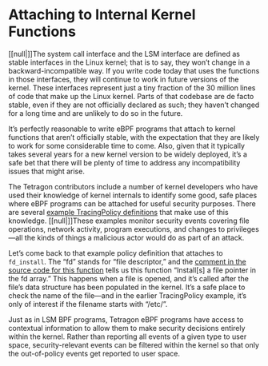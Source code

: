 # Attaching to Internal Kernel Functions

[[null|]]The system call interface and the LSM interface are defined as stable interfaces in the Linux kernel; that is to say, they won’t change in a backward-incompatible way. If you write code today that uses the functions in those interfaces, they will continue to work in future versions of the kernel. These interfaces represent just a tiny fraction of the 30 million lines of code that make up the Linux kernel. Parts of that codebase are de facto stable, even if they are not officially declared as such; they haven’t changed for a long time and are unlikely to do so in the future.

It’s perfectly reasonable to write eBPF programs that attach to kernel functions that aren’t officially stable, with the expectation that they are likely to work for some considerable time to come. Also, given that it typically takes several years for a new kernel version to be widely deployed, it’s a safe bet that there will be plenty of time to address any incompatibility issues that might arise.

The Tetragon contributors include a number of kernel developers who have used their knowledge of kernel internals to identify some good, safe places where eBPF programs can be attached for useful security purposes. There are several [example TracingPolicy definitions](https://oreil.ly/51yRN) that make use of this knowledge. [[null|]]These examples monitor security events covering file operations, network activity, program executions, and changes to privileges—all the kinds of things a malicious actor would do as part of an attack.

Let’s come back to that example policy definition that attaches to `fd_install`. The “fd” stands for “file descriptor,” and the [comment in the source code for this function](https://oreil.ly/Tm6MN) tells us this function “Install\[s\] a file pointer in the fd array.” This happens when a file is opened, and it’s called after the file’s data structure has been populated in the kernel. It’s a safe place to check the name of the file—and in the earlier TracingPolicy example, it’s only of interest if the filename starts with “/etc/”.

Just as in LSM BPF programs, Tetragon eBPF programs have access to contextual information to allow them to make security decisions entirely within the kernel. Rather than reporting all events of a given type to user space, security-relevant events can be filtered within the kernel so that only the out-of-policy events get reported to user space.